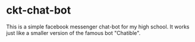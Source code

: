 # ckt-chat-bot
This is a simple facebook messenger chat-bot for my high school. It works just like a smaller version of the famous bot "Chatible".
